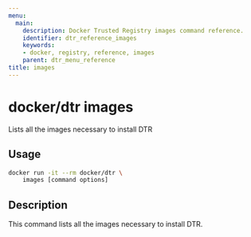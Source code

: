 ```yaml
---
menu:
  main:
    description: Docker Trusted Registry images command reference.
    identifier: dtr_reference_images
    keywords:
    - docker, registry, reference, images
    parent: dtr_menu_reference
title: images
---
```


# docker/dtr images

Lists all the images necessary to install DTR

## Usage

```bash
docker run -it --rm docker/dtr \
    images [command options]
```

## Description


This command lists all the images necessary to install DTR.
